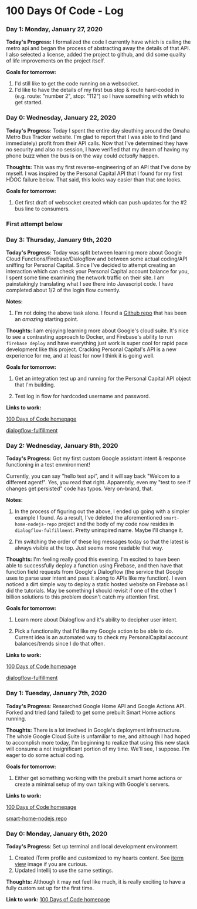 # 100 Days Of Code - Log

### Day 1: Monday, January 27, 2020

**Today's Progress:** I formalized the code I currently have 
which is calling the metro api and began the process of abstracting
away the details of that API. I also selected a license, added the
project to github, and did some quality of life improvements 
on the project itself.

**Goals for tomorrow:**
1. I'd still like to get the code running on a websocket.
2. I'd like to have the details of my first bus stop & route
hard-coded in (e.g. route: "number 2", stop: "112") so I have
something with which to get started.

### Day 0: Wednesday, January 22, 2020
**Today's Progress**: Today I spent the entire day sleuthing around
the Omaha Metro Bus Tracker website. I'm glad to report that I was
able to find (and immediately) profit from their API calls. Now
that I've determined they have no security and also no session,
I have verified that my dream of having my phone buzz when the bus
is on the way could _actually_ happen.


**Thoughts:** This was my first reverse-engineering of an API that
I've done by myself. I was inspired by the Personal Capital 
API that I found for my first HDOC failure below. That said,
this looks way easier than that one looks.

**Goals for tomorrow:**
1. Get first draft of websocket created which can push updates
for the #2 bus line to consumers.

### First attempt below

### Day 3: Thursday, January 9th, 2020
**Today's Progress**: Today was split between learning more about 
Google Cloud Functions/Firebase/Dialogflow and between some actual
coding/API sniffing for Personal Capital. Since I've decided to 
attempt creating an interaction which can check your Personal Capital
account balance for you, I spent some time examining the network 
traffic on their site. I am painstakingly translating what I see there
into Javascript code. I have completed about 1/2 of the login flow 
currently.

**Notes:** 
1. I'm not doing the above task alone. I found a 
[Github repo](https://github.com/haochi/personalcapital) that has
been an _amazing_ starting point. 

**Thoughts:** I am enjoying learning more about Google's cloud suite.
It's nice to see a contrasting approach to Docker, and Firebase's 
ability to run `firebase deploy` and have everything just work is
super cool for rapid pace development like this project. Cracking 
Personal Capital's API is a new experience for me, and at least for 
now I think it is going well.

**Goals for tomorrow:**
1. Get an integration test up and running for the Personal Capital 
API object that I'm building.

2. Test log in flow for hardcoded username and password.

**Links to work:** 

[100 Days of Code homepage](https://github.com/ewhite/100-days-of-code)

[dialogflow-fulfillment](https://github.com/ewhite/dialogflow-fulfillment)

### Day 2: Wednesday, January 8th, 2020
**Today's Progress**: Got my first custom Google assistant intent &
response functioning in a test envnironment! 

Currently, you can say "hello test api", and it will say back 
"Welcom to a different agent!". Yes, you read that right. Apparently, 
even my "test to see if changes get persisted" code has typos. 
Very on-brand, that.

**Notes:** 
1. In the process of figuring out the above, I ended up going with a 
simpler example I found. As a result, I've deleted the aforementioned
`smart-home-nodejs-repo` project and the body of my code now resides in 
`dialogflow-fulfillment`. Pretty uninspired name. Maybe I'll change it.

2. I'm switching the order of these log messages today so that the 
latest is always visible at the top. Just seems more readable that way.

**Thoughts:** I'm feeling really good this evening. I'm excited to have
been able to successfully deploy a function using Firebase, and then have
that function field requests from Google's Dialogflow (the service that 
Google uses to parse user intent and pass it along to APIs like my
function). I even noticed a dirt simple way to deploy a static hosted 
website on Firebase as I did the tutorials. May be something I should 
revisit if one of the other 1 billion solutions to this problem doesn't
catch my attention first.

**Goals for tomorrow:**
1. Learn more about Dialogflow and it's ability to decipher user intent.

2. Pick a functionality that I'd like my Google action to be able to do.
Current idea is an automated way to check my PersonalCapital account
balances/trends since I do that often.

**Links to work:** 

[100 Days of Code homepage](https://github.com/ewhite/100-days-of-code)

[dialogflow-fulfillment](https://github.com/ewhite/dialogflow-fulfillment)


### Day 1: Tuesday, January 7th, 2020
**Today's Progress**: Researched Google Home API and Google Actions API. 
Forked and tried (and failed) to get some prebuilt Smart Home actions 
running.

**Thoughts:** There is a lot involved in Google's deployment 
infrastructure. The whole Google Cloud Suite is unfamiliar to me, and 
although I had hoped to accomplish more today, I'm beginning to realize
that using this new stack will consume a not insignificant portion of
my time. We'll see, I suppose. I'm eager to do some actual coding.

**Goals for tomorrow:**
1. Either get something working with the prebuilt smart home actions or
create a minimal setup of my own talking with Google's servers.

**Links to work:** 

[100 Days of Code homepage](https://github.com/ewhite/100-days-of-code)

[smart-home-nodejs repo](https://github.com/ewhite/smart-home-nodejs)

### Day 0: Monday, January 6th, 2020

**Today's Progress**: Set up terminal and local development environment.
1. Created iTerm profile and customized to my hearts content. See 
[iterm view](./log-resources/iterm-setup.png) image if you are curious.
2. Updated Intellij to use the same settings.

**Thoughts:** Although it may not feel like much, it is really exciting to 
have a fully custom set up for the first time.

**Link to work:** [100 Days of Code homepage](https://github.com/ewhite/100-days-of-code)
